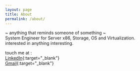 ```yaml
---
layout: page
title: About
permalink: /about/
---
```


 ~ anything that reminds someone of something ~ \
System Engineer for Server x86, Storage, OS and Virtualization.\
interested in anything interesting.

touch me at :\
[LinkedIn](https://www.linkedin.com/in/adisuryaw/){:target="_blank"} \
[Gmail](https://w.adisurya@gmail.com){:target="_blank"}